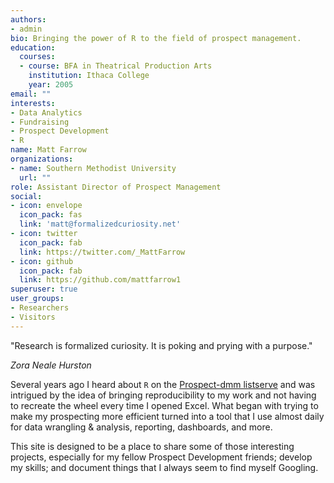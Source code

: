 ```yaml
---
authors:
- admin
bio: Bringing the power of R to the field of prospect management. 
education:
  courses:
  - course: BFA in Theatrical Production Arts
    institution: Ithaca College
    year: 2005
email: ""
interests:
- Data Analytics
- Fundraising
- Prospect Development
- R
name: Matt Farrow
organizations:
- name: Southern Methodist University
  url: ""
role: Assistant Director of Prospect Management
social:
- icon: envelope
  icon_pack: fas
  link: 'matt@formalizedcuriosity.net'
- icon: twitter
  icon_pack: fab
  link: https://twitter.com/_MattFarrow
- icon: github
  icon_pack: fab
  link: https://github.com/mattfarrow1
superuser: true
user_groups:
- Researchers
- Visitors
---
```


"Research is formalized curiosity. It is poking and prying with a purpose."

*Zora Neale Hurston*

Several years ago I heard about `R` on the [Prospect-dmm listserve](https://mailman.mit.edu/mailman/listinfo/prospect-dmm) and was intrigued by the idea of bringing reproducibility to my work and not having to recreate the wheel every time I opened Excel. What began with trying to make my prospecting more efficient turned into a tool that I use almost daily for data wrangling & analysis, reporting, dashboards, and more.

This site is designed to be a place to share some of those interesting projects, especially for my fellow Prospect Development friends; develop my skills; and document things that I always seem to find myself Googling.
